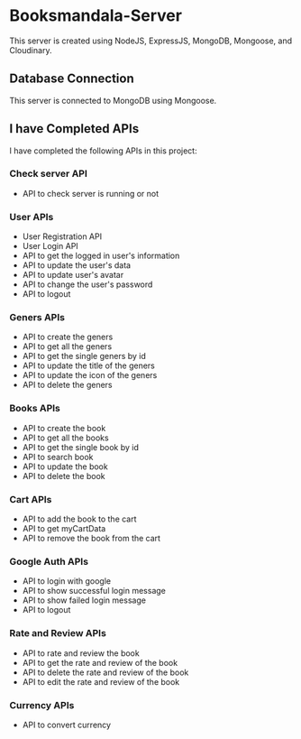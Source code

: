 # Booksmandala-Server
This server is created using NodeJS, ExpressJS, MongoDB, Mongoose, and Cloudinary. 

## Database Connection
This server is connected to MongoDB using Mongoose.

## I have Completed APIs
I have completed the following APIs in this project:

### Check server API
*   API to check server is running or not

### User APIs
*   User Registration API
*   User Login API
*   API to get the logged in user's information
*   API to update the user's data
*   API to update user's avatar
*   API to change the user's password
*   API to logout

### Geners APIs
*   API to create the geners
*   API to get all the geners
*   API to get the single geners by id
*   API to update the title of the geners
*   API to update the icon of the geners
*   API to delete the geners

### Books APIs
*   API to create the book
*   API to get all the books
*   API to get the single book by id
*   API to search book
*   API to update the book
*   API to delete the book

### Cart APIs
*   API to add the book to the cart
*   API to get myCartData
*   API to remove the book from the cart

### Google Auth APIs
*   API to login with google
*   API to show successful login message
*   API to show failed login message
*   API to logout

### Rate and Review APIs
*   API to rate and review the book
*   API to get the rate and review of the book
*   API to delete the rate and review of the book
*   API to edit the rate and review of the book

### Currency APIs
*   API to convert currency
